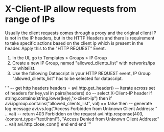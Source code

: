# X-Client-IP allow requests from range of IPs
 Usually the client requests comes through a proxy and the original client IP is not in the IP headers, but in the HTTP Headers and there is requirement to take specific actions based on the client ip which is present in the header. Apply this to the "HTTP REQUEST" Event.

1. In the UI, go to Templates > Groups > IP Group
2. Create a new IP Group, named "allowed_clients_list" with networks/ips to whitelist.
3. Use the following Datascript in your HTTP REQUEST event, IP Group  "allowed_clients_list" has to be selected for datascript.

'''
-- get http headers
headers = avi.http.get_header()
-- iterate across set of headers
for key,val in pairs(headers) do
  -- select X-Client-IP header
  if string.contains(string.lower(key),"x-client-ip") then
    if avi.ipgroup.contains("allowed_clients_list", val) == false then
      -- generate log message
      avi.vs.log("Access Forbidden from Unknown Client Address: " .. val)
      -- return 403 Forbidden on the request
      avi.http.response(403, {content_type="text/html"}, "Access Denied from Unknown Client Address:" .. val)
      avi.http.close_conn()
    end
   end
end
'''
